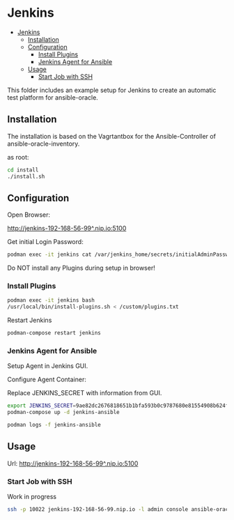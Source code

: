 # Jenkins

- [Jenkins](#jenkins)
  - [Installation](#installation)
  - [Configuration](#configuration)
    - [Install Plugins](#install-plugins)
    - [Jenkins Agent for Ansible](#jenkins-agent-for-ansible)
  - [Usage](#usage)
    - [Start Job with SSH](#start-job-with-ssh)

This folder includes an example setup for Jenkins to create an automatic test platform for ansible-oracle.

## Installation

The installation is based on the Vagrtantbox for the Ansible-Controller of ansible-oracle-inventory.

as root:

```bash
cd install
./install.sh
```

## Configuration

Open Browser:

<http://jenkins-192-168-56-99^.nip.io:5100>

Get initial Login Password:

```bash
podman exec -it jenkins cat /var/jenkins_home/secrets/initialAdminPassword
```

Do NOT install any Plugins during setup in browser!

### Install Plugins

```bash
podman exec -it jenkins bash
/usr/local/bin/install-plugins.sh < /custom/plugins.txt
```

Restart Jenkins
```bash
podman-compose restart jenkins
```

### Jenkins Agent for Ansible

Setup Agent in Jenkins GUI.

Configure Agent Container:

Replace JENKINS_SECRET with information from GUI.

```bash
export JENKINS_SECRET=9ae82dc2676818651b1bfa593b0c9787680e81554908b624f2190885fc7fba5e
podman-compose up -d jenkins-ansible

podman logs -f jenkins-ansible
```

## Usage

Url: <http://jenkins-192-168-56-99^.nip.io:5100>

### Start Job with SSH

Work in progress

```bash
ssh -p 10022 jenkins-192-168-56-99.nip.io -l admin console ansible-oracle-playbook/jenkinsfile -f
```
